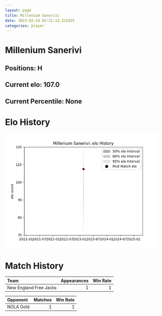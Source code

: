 ```yaml
---  
layout: page  
title: Millenium Sanerivi  
date: 2023-02-24 02:21:13.322425  
categories: player  
---
```

# Millenium Sanerivi

## Positions: H

## Current elo: 107.0

## Current Percentile: None

# Elo History


![elo history](history_MilleniumSanerivi.png)
# Match History


| Team                   |   Appearances |   Win Rate |
|:-----------------------|--------------:|-----------:|
| New England Free Jacks |             1 |          1 |

| Opponent   |   Matches |   Win Rate |
|:-----------|----------:|-----------:|
| NOLA Gold  |         1 |          1 |
